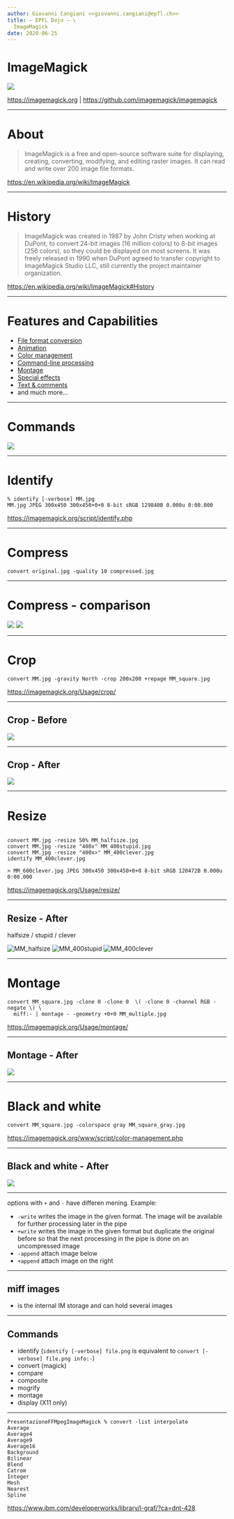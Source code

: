 ```yaml
---
author: Giovanni Cangiani <<giovanni.cangiani@epfl.ch>>
title: — EPFL Dojo — \
  ImageMagick
date: 2020-06-25
---
```



# ImageMagick

![](./img/image-magick-wizard.jpg)

https://imagemagick.org | https://github.com/imagemagick/imagemagick

---

# About

> ImageMagick is a free and open-source software suite for displaying,
  creating, converting, modifying, and editing raster images. It can read and
  write over 200 image file formats.

https://en.wikipedia.org/wiki/ImageMagick

---

# History

> ImageMagick was created in 1987 by John Cristy when working at DuPont, to
convert 24-bit images (16 million colors) to 8-bit images (256 colors), so they
could be displayed on most screens. It was freely released in 1990 when DuPont
agreed to transfer copyright to ImageMagick Studio LLC, still currently the
project maintainer organization.

https://en.wikipedia.org/wiki/ImageMagick#History

---

# Features and Capabilities

   * [File format conversion](https://imagemagick.org/script/convert.php)
   * [Animation](https://imagemagick.org/Usage/anim_basics/)
   * [Color management](https://imagemagick.org/script/color-management.php)
   * [Command-line processing](https://imagemagick.org/script/command-line-processing.php)
   * [Montage](https://imagemagick.org/script/montage.php)
   * [Special effects](https://imagemagick.org/Usage/blur/)
   * [Text & comments](https://imagemagick.org/Usage/text/)
   * and much more...

---

# Commands

![](./img/ImageMagick-logo.png)

---

# Identify

```
% identify [-verbose] MM.jpg 
MM.jpg JPEG 300x450 300x450+0+0 8-bit sRGB 129840B 0.000u 0:00.000
```
https://imagemagick.org/script/identify.php

---

# Compress

```
convert original.jpg -quality 10 compressed.jpg
```

----

# Compress - comparison

![](./img/Quality_ori.png) ![](./img/Quality10.png)

---

# Crop

```
convert MM.jpg -gravity North -crop 200x200 +repage MM_square.jpg
```
https://imagemagick.org/Usage/crop/

----

## Crop - Before

![](./img/MM.jpg)

----

## Crop - After

![](./img/MM_square.jpg)

---

# Resize

```

convert MM.jpg -resize 50% MM_halfsize.jpg
convert MM.jpg -resize "400x" MM_400stupid.jpg
convert MM.jpg -resize "400x>" MM_400clever.jpg
identify MM_400clever.jpg 

> MM_600clever.jpg JPEG 300x450 300x450+0+0 8-bit sRGB 120472B 0.000u 0:00.000

```

https://imagemagick.org/Usage/resize/

----

## Resize - After

halfsize / stupid / clever

![MM_halfsize](./img/MM_halfsize.jpg)
![MM_400stupid](./img/MM_400stupid.jpg)
![MM_400clever](./img/MM_400clever.jpg)

--- 

# Montage

```
convert MM_square.jpg -clone 0 -clone 0  \( -clone 0 -channel RGB -negate \) \ 
  miff:- | montage - -geometry +0+0 MM_multiple.jpg
```
https://imagemagick.org/Usage/montage/

----

## Montage - After

![](./img/03_multiple_marilyn.jpg)

---

# Black and white

```
convert MM_square.jpg -colorspace gray MM_square_gray.jpg
```
https://imagemagick.org/www/script/color-management.php

----

## Black and white - After

![](./img/04_gray_warhol.jpg)

---

options with `+` and `-` have differen mening. Example:
 - `-write` writes the image in the given format. The image will be available
   for further processing later in the pipe
 - `+write` writes the image in the given format but duplicate the original
   before so that the next processing in the pipe is done on an uncompressed
   image
 - `-append` attach image below
 - `+append` attach image on the right

---

## miff images

 - is the internal IM storage and can hold several images

---

## Commands

 * identify (`identify [-verbose] file.png` is equivalent to `convert [-verbose] file.png info:-`)
 * convert (magick)
 * compare
 * composite
 * mogrify
 * montage
 * display (X11 only)

---

```
PresentazioneFFMpegImageMagick % convert -list interpolate     
Average
Average4	
Average9
Average16
Background
Bilinear
Blend
Catrom
Integer
Mesh
Nearest
Spline
```



[FredsEffects]: http://www.fmwconcepts.com/imagemagick/index.php
[TheColorApi]: http://www.thecolorapi.com/docs
[colormindApi]: http://colormind.io/api-access/

[clut]: http://www.imagemagick.org/script/command-line-options.php#clut
[interpolate]: http://www.imagemagick.org/script/command-line-options.php#interpolate
https://www.ibm.com/developerworks/library/l-graf/?ca=dnt-428